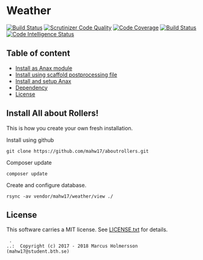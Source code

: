 Weather
==================================
[![Build Status](https://travis-ci.com/mahw17/aboutrollers.svg?branch=master)](https://travis-ci.com/mahw17/aboutrollers)
[![Scrutinizer Code Quality](https://scrutinizer-ci.com/g/mahw17/weather/badges/quality-score.png?b=master)](https://scrutinizer-ci.com/g/mahw17/weather/?branch=master)
[![Code Coverage](https://scrutinizer-ci.com/g/mahw17/weather/badges/coverage.png?b=master)](https://scrutinizer-ci.com/g/mahw17/weather/?branch=master)
[![Build Status](https://scrutinizer-ci.com/g/mahw17/weather/badges/build.png?b=master)](https://scrutinizer-ci.com/g/mahw17/weather/build-status/master)
[![Code Intelligence Status](https://scrutinizer-ci.com/g/mahw17/weather/badges/code-intelligence.svg?b=master)](https://scrutinizer-ci.com/code-intelligence)

Table of content
------------------------------------

* [Install as Anax module](#Install-as-Anax-module)
* [Install using scaffold postprocessing file](#Install-using-scaffold-postprocessing-file)
* [Install and setup Anax](#Install-and-setup-Anax)
* [Dependency](#Dependency)
* [License](#License)


Install All about Rollers!
------------------------------------

This is how you create your own fresh installation.

Install using github

```
git clone https://github.com/mahw17/aboutrollers.git
```

Composer update

```
composer update
```
Create and configure database.

```
rsync -av vendor/mahw17/weather/view ./
```



License
------------------

This software carries a MIT license. See [LICENSE.txt](LICENSE.txt) for details.



```
 .  
..:  Copyright (c) 2017 - 2018 Marcus Holmersson (mahw17@student.bth.se)
```
